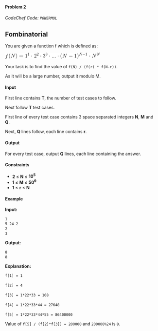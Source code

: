 #### Problem 2
###### CodeChef Code: `POWERMUL`
## Fombinatorial

You are given a function f which is defined as:

![Fombinatorial](../images/2.gif)

Your task is to find the value of `f(N) / (f(r) * f(N-r))`.

As it will be a large number, output it modulo M.

#### Input

First line contains **T**, the number of test cases to follow.

Next follow **T** test cases.

First line of every test case contains 3 space separated integers **N**, **M** and **Q**.

Next, **Q** lines follow, each line contains **r**.

#### Output

For every test case, output **Q** lines, each line containing the answer.

#### Constraints

- **2** ≤ **N** ≤ **10<sup>5</sup>**
- **1** ≤ **M** ≤ **50<sup>9</sup>**
- **1** ≤ **r** ≤ **N**

#### Example

**Input:**  

    1
    5 24 2
    2
    3

**Output:**

    8
    8

**Explanation:**

    f[1] = 1

    f[2] = 4

    f[3] = 1*22*33 = 108

    f[4] = 1*22*33*44 = 27648

    f[5] = 1*22*33*44*55 = 86400000

Value of `f[5] / (f[2]*f[3]) = 200000` and `200000%24` is `8`.
